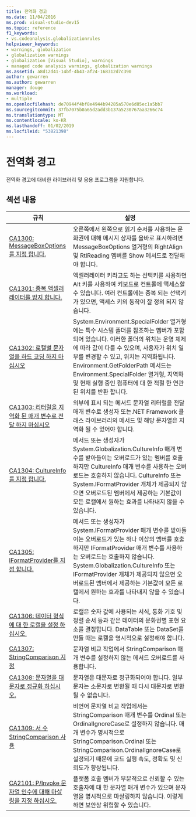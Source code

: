 ```yaml
---
title: 전역화 경고
ms.date: 11/04/2016
ms.prod: visual-studio-dev15
ms.topic: reference
f1_keywords:
- vs.codeanalysis.globalizationrules
helpviewer_keywords:
- warnings, globalization
- globalization warnings
- globalization [Visual Studio], warnings
- managed code analysis warnings, globalization warnings
ms.assetid: a8d12d41-14bf-4b43-af24-168312d7c390
author: gewarren
ms.author: gewarren
manager: douge
ms.workload:
- multiple
ms.openlocfilehash: de70944f4bf8e4944b94285a570e6d85ec1a5bb7
ms.sourcegitcommit: 37fb7075b0a65d2add3b137a5230767aa3266c74
ms.translationtype: MT
ms.contentlocale: ko-KR
ms.lasthandoff: 01/02/2019
ms.locfileid: "53821398"
---
```

# <a name="globalization-warnings"></a>전역화 경고
전역화 경고에 대비한 라이브러리 및 응용 프로그램을 지원합니다.

## <a name="in-this-section"></a>섹션 내용

|규칙|설명|
|----------|-----------------|
|[CA1300: MessageBoxOptions를 지정 합니다.](../code-quality/ca1300-specify-messageboxoptions.md)|오른쪽에서 왼쪽으로 읽기 순서를 사용하는 문화권에 대해 메시지 상자를 올바로 표시하려면 MessageBoxOptions 열거형의 RightAlign 및 RtlReading 멤버를 Show 메서드로 전달해야 합니다.|
|[CA1301: 중복 액셀러레이터를 방지 합니다.](../code-quality/ca1301-avoid-duplicate-accelerators.md)|액셀러레이터 키라고도 하는 선택키를 사용하면 Alt 키를 사용하여 키보드로 컨트롤에 액세스할 수 있습니다. 여러 컨트롤에는 중복 되는 선택키가 있으면, 액세스 키의 동작이 잘 정의 되지 않습니다.|
|[CA1302: 로캘별 문자열을 하드 코딩 하지 마십시오](../code-quality/ca1302-do-not-hardcode-locale-specific-strings.md)|System.Environment.SpecialFolder 열거형에는 특수 시스템 폴더를 참조하는 멤버가 포함되어 있습니다. 이러한 폴더의 위치는 운영 체제에 따라 값이 다를 수 있으며, 사용자가 위치 일부를 변경할 수 있고, 위치는 지역화됩니다. Environment.GetFolderPath 메서드는 Environment.SpecialFolder 열거형, 지역화 및 현재 실행 중인 컴퓨터에 대 한 적절 한 연관 된 위치를 반환 합니다.|
|[CA1303: 리터럴을 지역화 된 매개 변수로 전달 하지 마십시오](../code-quality/ca1303-do-not-pass-literals-as-localized-parameters.md)|외부에 표시 되는 메서드 문자열 리터럴을 전달 매개 변수로 생성자 또는.NET Framework 클래스 라이브러리의 메서드 및 해당 문자열은 지역화 될 수 있어야 합니다.|
|[CA1304: CultureInfo를 지정 합니다.](../code-quality/ca1304-specify-cultureinfo.md)|메서드 또는 생성자가 System.Globalization.CultureInfo 매개 변수를 받아들이는 오버로드가 있는 멤버를 호출하지만 CultureInfo 매개 변수를 사용하는 오버로드는 호출하지 않습니다. CultureInfo 또는 System.IFormatProvider 개체가 제공되지 않으면 오버로드된 멤버에서 제공하는 기본값이 모든 로캘에서 원하는 효과를 나타내지 않을 수 있습니다.|
|[CA1305: IFormatProvider를 지정 합니다.](../code-quality/ca1305-specify-iformatprovider.md)|메서드 또는 생성자가 System.IFormatProvider 매개 변수를 받아들이는 오버로드가 있는 하나 이상의 멤버를 호출하지만 IFormatProvider 매개 변수를 사용하는 오버로드는 호출하지 않습니다. System.Globalization.CultureInfo 또는 IFormatProvider 개체가 제공되지 않으면 오버로드된 멤버에서 제공하는 기본값이 모든 로캘에서 원하는 효과를 나타내지 않을 수 있습니다.|
|[CA1306: 데이터 형식에 대 한 로캘을 설정 하십시오.](../code-quality/ca1306-set-locale-for-data-types.md)|로캘은 숫자 값에 사용되는 서식, 통화 기호 및 정렬 순서 등과 같은 데이터의 문화권별 표현 요소를 결정합니다. DataTable 또는 DataSet를 만들 때는 로캘을 명시적으로 설정해야 합니다.|
|[CA1307: StringComparison 지정](../code-quality/ca1307-specify-stringcomparison.md)|문자열 비교 작업에서 StringComparison 매개 변수를 설정하지 않는 메서드 오버로드를 사용합니다.|
|[CA1308: 문자열을 대문자로 정규화 하십시오.](../code-quality/ca1308-normalize-strings-to-uppercase.md)|문자열은 대문자로 정규화되어야 합니다. 일부 문자는 소문자로 변환될 때 다시 대문자로 변환될 수 없습니다.|
|[CA1309: 서 수 StringComparison 사용](../code-quality/ca1309-use-ordinal-stringcomparison.md)|비언어 문자열 비교 작업에서는 StringComparison 매개 변수를 Ordinal 또는 OrdinalIgnoreCase로 설정하지 않습니다. 매개 변수가 명시적으로 StringComparison.Ordinal 또는 StringComparison.OrdinalIgnoreCase로 설정되기 때문에 코드 실행 속도, 정확도 및 신뢰도가 향상됩니다.|
|[CA2101: P/Invoke 문자열 인수에 대해 마샬링을 지정 하십시오.](../code-quality/ca2101-specify-marshaling-for-p-invoke-string-arguments.md)|플랫폼 호출 멤버가 부분적으로 신뢰할 수 있는 호출자에 대 한 문자열 매개 변수가 있으며 문자열을 명시적으로 마샬링하지 않습니다. 이렇게 하면 보안상 위험할 수 있습니다.|